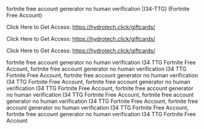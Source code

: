 fortnite free account generator no human verification [I34-TTG] (Fortnite Free Account)

Click Here to Get Access: https://hydrotech.click/giftcards/

Click Here to Get Access: https://hydrotech.click/giftcards/

Click Here to Get Access: https://hydrotech.click/giftcards/

fortnite free account generator no human verification I34 TTG Fortnite Free Account, fortnite free account generator no human verification I34 TTG Fortnite Free Account, fortnite free account generator no human verification I34 TTG Fortnite Free Account, fortnite free account generator no human verification I34 TTG Fortnite Free Account, fortnite free account generator no human verification I34 TTG Fortnite Free Account, fortnite free account generator no human verification I34 TTG Fortnite Free Account, fortnite free account generator no human verification I34 TTG Fortnite Free Account, fortnite free account generator no human verification I34 TTG Fortnite Free Account
